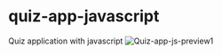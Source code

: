 # quiz-app-javascript
Quiz application with javascript
![Quiz-app-js-preview1](https://user-images.githubusercontent.com/96270314/147395364-90a0c1bc-26d8-4dc2-b814-a3bed1f36561.PNG)
